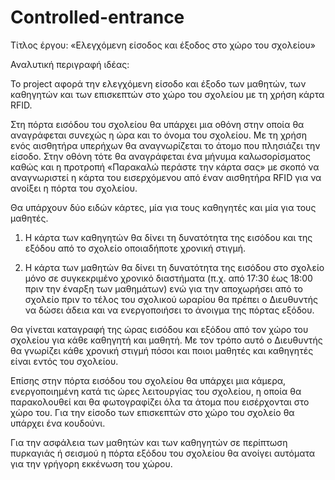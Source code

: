 # Controlled-entrance

Τίτλος έργου: «Ελεγχόμενη είσοδος και έξοδος  στο χώρο του σχολείου»

Αναλυτική περιγραφή ιδέας:

Το project αφορά την ελεγχόμενη είσοδο και έξοδο των μαθητών, των καθηγητών και των επισκεπτών στο χώρο του σχολείου με τη χρήση κάρτα RFID. 

Στη πόρτα εισόδου του σχολείου θα υπάρχει μια οθόνη στην οποία θα αναγράφεται συνεχώς η ώρα και το όνομα του σχολείου. Με τη χρήση ενός αισθητήρα υπερήχων θα αναγνωρίζεται το άτομο που πλησιάζει την είσοδο. Στην οθόνη τότε θα αναγράφεται ένα μήνυμα καλωσορίσματος καθώς και η προτροπή «Παρακαλώ περάστε την κάρτα σας» με σκοπό να αναγνωριστεί η κάρτα του εισερχόμενου από έναν αισθητήρα RFID  για να ανοίξει η πόρτα του σχολείου. 

Θα υπάρχουν δύο ειδών κάρτες, μία για τους καθηγητές και μία για τους μαθητές.
 
   1. Η κάρτα των καθηγητών θα δίνει τη δυνατότητα της εισόδου και της εξόδου από το σχολείο οποιαδήποτε χρονική στιγμή. 
 
   2. Η κάρτα των μαθητών θα δίνει τη δυνατότητα της εισόδου στο σχολείο μόνο σε συγκεκριμένο χρονικό διαστήματα (π.χ. από 17:30 έως 18:00 πριν την έναρξη των μαθημάτων) ενώ για την αποχωρήσει από το σχολείο πριν το τέλος του σχολικού ωραρίου θα πρέπει ο Διευθυντής να δώσει άδεια και να ενεργοποιήσει το άνοιγμα της πόρτας εξόδου.
 
 Θα γίνεται καταγραφή της ώρας εισόδου και εξόδου από τον χώρο του σχολείου για κάθε καθηγητή και μαθητή. Με τον τρόπο αυτό ο Διευθυντής θα γνωρίζει κάθε χρονική στιγμή πόσοι και ποιοι μαθητές και καθηγητές είναι εντός του σχολείου.

Επίσης στην πόρτα εισόδου του σχολείου θα υπάρχει μια κάμερα, ενεργοποιημένη κατά τις ώρες λειτουργίας του σχολείου, η οποία θα παρακολουθεί και θα φωτογραφίζει όλα τα άτομα που εισέρχονται στο χώρο του. Για την είσοδο των επισκεπτών στο χώρο του σχολείο θα υπάρχει ένα κουδούνι.

Για την ασφάλεια των μαθητών και των καθηγητών σε περίπτωση πυρκαγιάς ή σεισμού η πόρτα εξόδου του σχολείου θα ανοίγει αυτόματα για την γρήγορη εκκένωση του χώρου.
